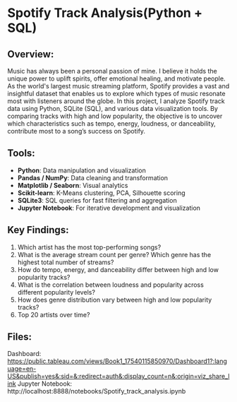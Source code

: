 # Spotify Track Analysis(Python + SQL)

## Overview:
Music has always been a personal passion of mine. I believe it holds the unique power to uplift spirits, offer emotional healing, and motivate people. As the world's largest music streaming platform, Spotify provides a vast and insightful dataset that enables us to explore which types of music resonate most with listeners around the globe. In this project, I analyze Spotify track data using Python, SQLite (SQL), and various data visualization tools. By comparing tracks with high and low popularity, the objective is to uncover which characteristics such as tempo, energy, loudness, or danceability, contribute most to a song’s success on Spotify.

## Tools:
- **Python**: Data manipulation and visualization  
- **Pandas / NumPy**: Data cleaning and transformation  
- **Matplotlib / Seaborn**: Visual analytics  
- **Scikit-learn**: K-Means clustering, PCA, Silhouette scoring  
- **SQLite3**: SQL queries for fast filtering and aggregation  
- **Jupyter Notebook**: For iterative development and visualization 

## Key Findings:
1. Which artist has the most top-performing songs?
2. What is the average stream count per genre? Which genre has the highest total number of streams?
3. How do tempo, energy, and danceability differ between high and low popularity tracks?
4. What is the correlation between loudness and popularity across different popularity levels?
5. How does genre distribution vary between high and low popularity tracks?
6. Top 20 artists over time?

## Files:
Dashboard: 
https://public.tableau.com/views/Book1_17540115850970/Dashboard1?:language=en-US&publish=yes&:sid=&:redirect=auth&:display_count=n&:origin=viz_share_link
Jupyter Notebook:
http://localhost:8888/notebooks/Spotify_track_analysis.ipynb
